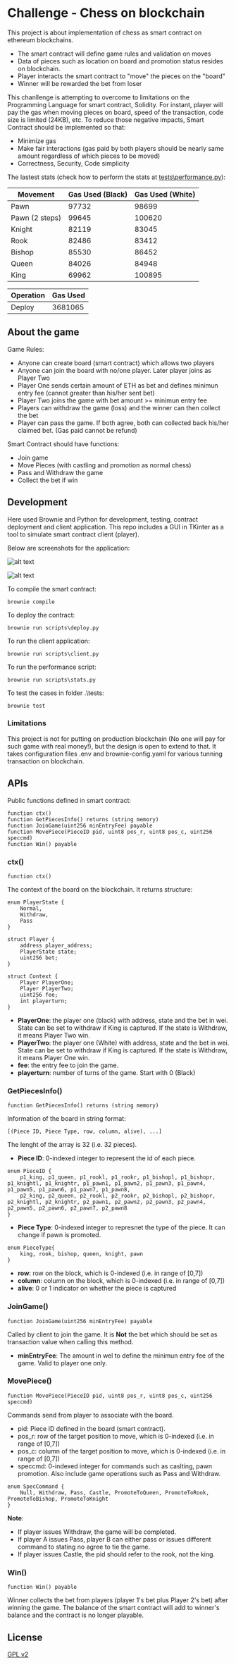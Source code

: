 # Challenge - Chess on blockchain

This project is about implementation of chess as smart contract on ethereum blockchains. 
- The smart contract will define game rules and validation on moves
- Data of pieces such as location on board and promotion status resides on blockchain.
- Player interacts the smart contract to "move" the pieces on the "board"
- Winner will be rewarded the bet from loser

This chanllenge is attempting to overcome to limitations on the Programming Language for smart contract, Solidity. For instant, player will pay the gas when moving pieces on board, speed of the transaction, code size is limited (24KB), etc. To reduce those negative impacts, Smart Contract should be implemented so that:
- Minimize gas 
- Make fair interactions (gas paid by both players should be nearly same amount regardless of which pieces to be moved)
- Correctness, Security, Code simplicity

The lastest stats (check how to perform the stats at [tests\performance.py](tests\performance.py)):

|Movement  |Gas Used (Black)|Gas Used (White)|
|---------|---------|---------|
|Pawn     |97732         |98699         |
|Pawn (2 steps)    |99645         |100620         |
|Knight     |82119         |83045         |
|Rook     |82486         |83412         |
|Bishop     |85530         |86452         |
|Queen     |84026         |84948         |
|King     |69962         |100895         |

|Operation  |Gas Used |
|---------|---------|
|Deploy     |3681065         |


## About the game

Game Rules:
- Anyone can create board (smart contract) which allows two players
- Anyone can join the board with no/one player. Later player joins as Player Two
- Player One sends certain amount of ETH as bet and defines minimun entry fee (cannot greater than his/her sent bet)
- Player Two joins the game with bet amount >= minimun entry fee
- Players can withdraw the game (loss) and the winner can then collect the bet
- Player can pass the game. If both agree, both can collected back his/her claimed bet. (Gas paid cannot be refund)

Smart Contract should have functions:
- Join game
- Move Pieces (with castling and promotion as normal chess)
- Pass and Withdraw the game
- Collect the bet if win

## Development
Here used Brownie and Python for development, testing, contract deployment and client application. 
This repo includes a GUI in TKinter as a tool to simulate smart contract client (player).

Below are screenshots for the application:

![alt text](screens/board.png)

![alt text](screens/menu.png)

To compile the smart contract:

`brownie compile`

To deploy the contract:

`brownie run scripts\deploy.py`

To run the client application:

`brownie run scripts\client.py`

To run the performance script:

`brownie run scripts\stats.py`

To test the cases in folder .\tests\:

`brownie test`


### Limitations
This project is not for putting on production blockchain (No one will pay for such game with real money!), but the design is open to extend to that. It takes configuration files .env and brownie-config.yaml for various tunning transaction on blockchain.

## APIs

Public functions defined in smart contract:
```solidity
function ctx()
function GetPiecesInfo() returns (string memory)
function JoinGame(uint256 minEntryFee) payable
function MovePiece(PieceID pid, uint8 pos_r, uint8 pos_c, uint256 speccmd)
function Win() payable
```

### ctx()
```solidity
function ctx()
```
The context of the board on the blockchain. It returns structure:
```solidity
enum PlayerState {
    Normal,
    Withdraw,
    Pass
}

struct Player {
    address player_address;
    PlayerState state;
    uint256 bet;
}

struct Context {  
    Player PlayerOne;
    Player PlayerTwo;
    uint256 fee;
    int playerturn;
}
```

- **PlayerOne**: the player one (black) with address, state and the bet in wei. State can be set to withdraw if King is captured. If the state is Withdraw, it means Player Two win.
- **PlayerTwo**: the player one (White) with address, state and the bet in wei. State can be set to withdraw if King is captured. If the state is Withdraw, it means Player One win.
- **fee**: the entry fee to join the game.
- **playerturn**: number of turns of the game. Start with 0 (Black)

### GetPiecesInfo()

```solidity
function GetPiecesInfo() returns (string memory)
```

Information of the board in string format:
```
[(Piece ID, Piece Type, row, column, alive), ...]
```
The lenght of the array is 32 (i.e. 32 pieces).

- **Piece ID**: 0-indexed integer to represent the id of each piece.
```solidity
enum PieceID {
    p1_king, p1_queen, p1_rookl, p1_rookr, p1_bishopl, p1_bishopr, p1_knightl, p1_knightr, p1_pawn1, p1_pawn2, p1_pawn3, p1_pawn4, p1_pawn5, p1_pawn6, p1_pawn7, p1_pawn8,
    p2_king, p2_queen, p2_rookl, p2_rookr, p2_bishopl, p2_bishopr, p2_knightl, p2_knightr, p2_pawn1, p2_pawn2, p2_pawn3, p2_pawn4, p2_pawn5, p2_pawn6, p2_pawn7, p2_pawn8
}
```
- **Piece Type**: 0-indexed integer to represnet the type of the piece. It can change if pawn is promoted.
```solidity
enum PieceType{
    king, rook, bishop, queen, knight, pawn
}
```
- **row**: row on the block, which is 0-indexed (i.e. in range of \[0,7\])
- **column**: column on the block, which is 0-indexed (i.e. in range of \[0,7\])
- **alive**: 0 or 1 indicator on whether the piece is captured


### JoinGame()

```solidity
function JoinGame(uint256 minEntryFee) payable
```

Called by client to join the game. It is **Not** the bet which should be set as transaction value when calling this method.

- **minEntryFee**: The amount in wel to define the minimun entry fee of the game. Valid to player one only.


### MovePiece()

```solidity
function MovePiece(PieceID pid, uint8 pos_r, uint8 pos_c, uint256 speccmd)
```

Commands send from player to associate with the board.

- pid: Piece ID defined in the board (smart contract).
- pos_r: row of the target position to move, which is 0-indexed (i.e. in range of \[0,7\])
- pos_c: column of the target position to move, which is 0-indexed (i.e. in range of \[0,7\])
- speccmd: 0-indexed integer for commands such as caslting, pawn promotion. Also include game operations such as Pass and Withdraw.

```solidity
enum SpecCommand {
    Null, Withdraw, Pass, Castle, PromoteToQueen, PromoteToRook, PromoteToBishop, PromoteToKnight
}
```

**Note**: 
- If player issues Withdraw, the game will be completed.
- If player A issues Pass, player B can either pass or issues different command to stating no agree to tie the game.
- If player issues Castle, the pid should refer to the rook, not the king.

### Win()

```solidity
function Win() payable
```

Winner collects the bet from players (player 1's bet plus Player 2's bet) after winning the game. The balance of the smart contract will add to winner's balance and the contract is no longer playable.


## License

[GPL v2](LICENSE)
